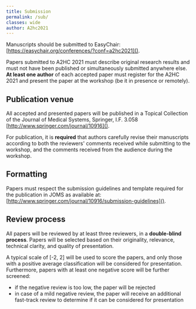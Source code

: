```yaml
---
title: Submission
permalink: /sub/
classes: wide
author: A2hc2021
---
```


Manuscripts should be submitted to EasyChair: [https://easychair.org/conferences/?conf=a2hc2021]().

Papers submitted to A2HC 2021 must describe original research results and must not have been published or simultaneously submitted anywhere else.
**At least one author** of each accepted paper must register for the A2HC 2021 and present the paper at the workshop (be it in presence or remotely).

## Publication venue

All accepted and presented papers will be published in a
Topical Collection of the Journal of Medical Systems, Springer, I.F. 3.058 
[http://www.springer.com/journal/10916]().

For publication, it is **required** that authors carefully revise their manuscripts according to both the reviewers' comments received while submitting to the workshop, and the comments received from the audience during the workshop. 

## Formatting

Papers must respect the submission guidelines and template required for the publication in JOMS as available at:
[http://www.springer.com/journal/10916/submission-guidelines]().

## Review process

All papers will be reviewed by at least three reviewers, in a **double-blind process**.
Papers will be selected based on their originality, relevance, technical clarity, and quality of presentation.

A typical scale of [-2, 2] will be used to score the papers, and only those with a positive average classification will be considered for presentation.
Furthermore, papers with at least one negative score will be further screened:
 - if the negative review is too low, the paper will be rejected
 - in case of a mild negative review, the paper will receive an additional fast-track review to determine if it can be considered for presentation 
